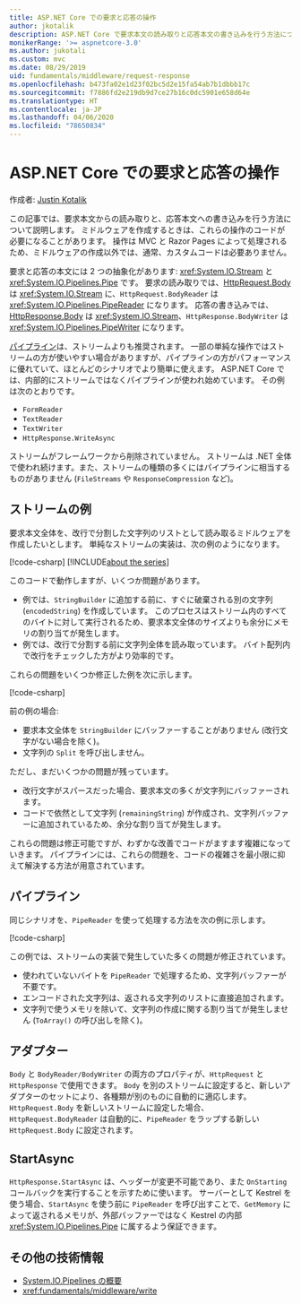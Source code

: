 ```yaml
---
title: ASP.NET Core での要求と応答の操作
author: jkotalik
description: ASP.NET Core で要求本文の読み取りと応答本文の書き込みを行う方法について説明します。
monikerRange: '>= aspnetcore-3.0'
ms.author: jukotali
ms.custom: mvc
ms.date: 08/29/2019
uid: fundamentals/middleware/request-response
ms.openlocfilehash: b473fa02e1d23f02bc5d2e15fa54ab7b1dbbb17c
ms.sourcegitcommit: f7886fd2e219db9d7ce27b16c0dc5901e658d64e
ms.translationtype: HT
ms.contentlocale: ja-JP
ms.lasthandoff: 04/06/2020
ms.locfileid: "78650834"
---
```

# <a name="request-and-response-operations-in-aspnet-core"></a>ASP.NET Core での要求と応答の操作

作成者: [Justin Kotalik](https://github.com/jkotalik)

この記事では、要求本文からの読み取りと、応答本文への書き込みを行う方法について説明します。 ミドルウェアを作成するときは、これらの操作のコードが必要になることがあります。 操作は MVC と Razor Pages によって処理されるため、ミドルウェアの作成以外では、通常、カスタムコードは必要ありません。

要求と応答の本文には 2 つの抽象化があります: <xref:System.IO.Stream> と <xref:System.IO.Pipelines.Pipe> です。 要求の読み取りでは、[HttpRequest.Body](xref:Microsoft.AspNetCore.Http.HttpRequest.Body) は <xref:System.IO.Stream> に、`HttpRequest.BodyReader` は <xref:System.IO.Pipelines.PipeReader> になります。 応答の書き込みでは、[HttpResponse.Body](xref:Microsoft.AspNetCore.Http.HttpResponse.Body) は <xref:System.IO.Stream>、`HttpResponse.BodyWriter` は <xref:System.IO.Pipelines.PipeWriter> になります。

[パイプライン](/dotnet/standard/io/pipelines)は、ストリームよりも推奨されます。 一部の単純な操作ではストリームの方が使いやすい場合がありますが、パイプラインの方がパフォーマンスに優れていて、ほとんどのシナリオでより簡単に使えます。 ASP.NET Core では、内部的にストリームではなくパイプラインが使われ始めています。 その例は次のとおりです。

* `FormReader`
* `TextReader`
* `TextWriter`
* `HttpResponse.WriteAsync`

ストリームがフレームワークから削除されていません。 ストリームは .NET 全体で使われ続けます。また、ストリームの種類の多くにはパイプラインに相当するものがありません (`FileStreams` や `ResponseCompression` など)。

## <a name="stream-examples"></a>ストリームの例

要求本文全体を、改行で分割した文字列のリストとして読み取るミドルウェアを作成したいとします。 単純なストリームの実装は、次の例のようになります。

[!code-csharp[](request-response/samples/3.x/RequestResponseSample/Startup.cs?name=GetListOfStringsFromStream)]
[!INCLUDE[about the series](~/includes/code-comments-loc.md)]

このコードで動作しますが、いくつか問題があります。

* 例では、`StringBuilder` に追加する前に、すぐに破棄される別の文字列 (`encodedString`) を作成しています。 このプロセスはストリーム内のすべてのバイトに対して実行されるため、要求本文全体のサイズよりも余分にメモリの割り当てが発生します。
* 例では、改行で分割する前に文字列全体を読み取っています。 バイト配列内で改行をチェックした方がより効率的です。

これらの問題をいくつか修正した例を次に示します。

[!code-csharp[](request-response/samples/3.x/RequestResponseSample/Startup.cs?name=GetListOfStringsFromStreamMoreEfficient)]

前の例の場合:

* 要求本文全体を `StringBuilder` にバッファーすることがありません (改行文字がない場合を除く)。
* 文字列の `Split` を呼び出しません。

ただし、まだいくつかの問題が残っています。

* 改行文字がスパースだった場合、要求本文の多くが文字列にバッファーされます。
* コードで依然として文字列 (`remainingString`) が作成され、文字列バッファーに追加されているため、余分な割り当てが発生します。

これらの問題は修正可能ですが、わずかな改善でコードがますます複雑になっていきます。 パイプラインには、これらの問題を、コードの複雑さを最小限に抑えて解決する方法が用意されています。

## <a name="pipelines"></a>パイプライン

同じシナリオを、`PipeReader` を使って処理する方法を次の例に示します。

[!code-csharp[](request-response/samples/3.x/RequestResponseSample/Startup.cs?name=GetListOfStringFromPipe)]

この例では、ストリームの実装で発生していた多くの問題が修正されています。

* 使われていないバイトを `PipeReader` で処理するため、文字列バッファーが不要です。
* エンコードされた文字列は、返される文字列のリストに直接追加されます。
* 文字列で使うメモリを除いて、文字列の作成に関する割り当てが発生しません (`ToArray()` の呼び出しを除く)。

## <a name="adapters"></a>アダプター

`Body` と `BodyReader/BodyWriter` の両方のプロパティが、`HttpRequest` と `HttpResponse` で使用できます。 `Body` を別のストリームに設定すると、新しいアダプターのセットにより、各種類が別のものに自動的に適応します。 `HttpRequest.Body` を新しいストリームに設定した場合、`HttpRequest.BodyReader` は自動的に、`PipeReader` をラップする新しい `HttpRequest.Body` に設定されます。

## <a name="startasync"></a>StartAsync

`HttpResponse.StartAsync` は、ヘッダーが変更不可能であり、また `OnStarting` コールバックを実行することを示すために使います。 サーバーとして Kestrel を使う場合、`StartAsync` を使う前に `PipeReader` を呼び出すことで、`GetMemory` によって返されるメモリが、外部バッファーではなく Kestrel の内部 <xref:System.IO.Pipelines.Pipe> に属するよう保証できます。

## <a name="additional-resources"></a>その他の技術情報

* [System.IO.Pipelines の概要](https://devblogs.microsoft.com/dotnet/system-io-pipelines-high-performance-io-in-net/)
* <xref:fundamentals/middleware/write>
